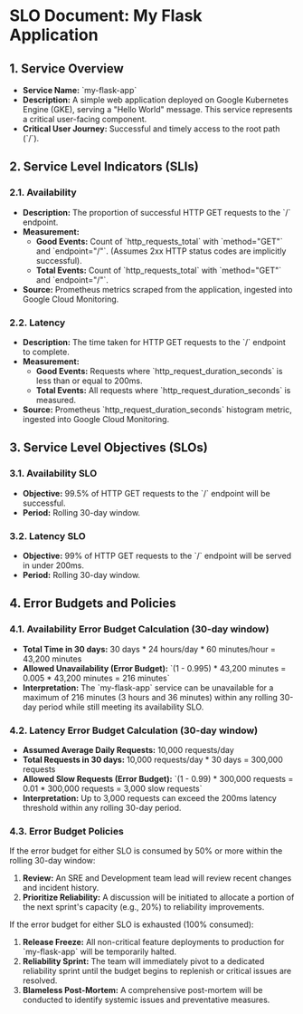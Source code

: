 # SLO Document: My Flask Application

## 1. Service Overview

* **Service Name:** \`my-flask-app\`
* **Description:** A simple web application deployed on Google Kubernetes Engine (GKE), serving a "Hello World" message. This service represents a critical user-facing component.
* **Critical User Journey:** Successful and timely access to the root path (\`/\`).

## 2. Service Level Indicators (SLIs)

### 2.1. Availability

* **Description:** The proportion of successful HTTP GET requests to the \`/\` endpoint.
* **Measurement:**
    * **Good Events:** Count of \`http_requests_total\` with \`method="GET"\` and \`endpoint="/"\`. (Assumes 2xx HTTP status codes are implicitly successful).
    * **Total Events:** Count of \`http_requests_total\` with \`method="GET"\` and \`endpoint="/"\`.
* **Source:** Prometheus metrics scraped from the application, ingested into Google Cloud Monitoring.

### 2.2. Latency

* **Description:** The time taken for HTTP GET requests to the \`/\` endpoint to complete.
* **Measurement:**
    * **Good Events:** Requests where \`http_request_duration_seconds\` is less than or equal to 200ms.
    * **Total Events:** All requests where \`http_request_duration_seconds\` is measured.
* **Source:** Prometheus \`http_request_duration_seconds\` histogram metric, ingested into Google Cloud Monitoring.

## 3. Service Level Objectives (SLOs)

### 3.1. Availability SLO

* **Objective:** 99.5% of HTTP GET requests to the \`/\` endpoint will be successful.
* **Period:** Rolling 30-day window.

### 3.2. Latency SLO

* **Objective:** 99% of HTTP GET requests to the \`/\` endpoint will be served in under 200ms.
* **Period:** Rolling 30-day window.

## 4. Error Budgets and Policies

### 4.1. Availability Error Budget Calculation (30-day window)

* **Total Time in 30 days:** 30 days * 24 hours/day * 60 minutes/hour = 43,200 minutes
* **Allowed Unavailability (Error Budget):** \`(1 - 0.995) * 43,200 minutes = 0.005 * 43,200 minutes = 216 minutes\`
* **Interpretation:** The \`my-flask-app\` service can be unavailable for a maximum of 216 minutes (3 hours and 36 minutes) within any rolling 30-day period while still meeting its availability SLO.

### 4.2. Latency Error Budget Calculation (30-day window)

* **Assumed Average Daily Requests:** 10,000 requests/day
* **Total Requests in 30 days:** 10,000 requests/day * 30 days = 300,000 requests
* **Allowed Slow Requests (Error Budget):** \`(1 - 0.99) * 300,000 requests = 0.01 * 300,000 requests = 3,000 slow requests\`
* **Interpretation:** Up to 3,000 requests can exceed the 200ms latency threshold within any rolling 30-day period.

### 4.3. Error Budget Policies

If the error budget for either SLO is consumed by 50% or more within the rolling 30-day window:

1.  **Review:** An SRE and Development team lead will review recent changes and incident history.
2.  **Prioritize Reliability:** A discussion will be initiated to allocate a portion of the next sprint's capacity (e.g., 20%) to reliability improvements.

If the error budget for either SLO is exhausted (100% consumed):

1.  **Release Freeze:** All non-critical feature deployments to production for \`my-flask-app\` will be temporarily halted.
2.  **Reliability Sprint:** The team will immediately pivot to a dedicated reliability sprint until the budget begins to replenish or critical issues are resolved.
3.  **Blameless Post-Mortem:** A comprehensive post-mortem will be conducted to identify systemic issues and preventative measures.